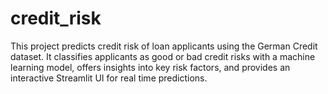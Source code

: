 # credit_risk
This project predicts credit risk of loan applicants using the German Credit dataset. It classifies applicants as good or bad credit risks with a machine learning model, offers insights into key risk factors, and provides an interactive Streamlit UI for real time predictions.
